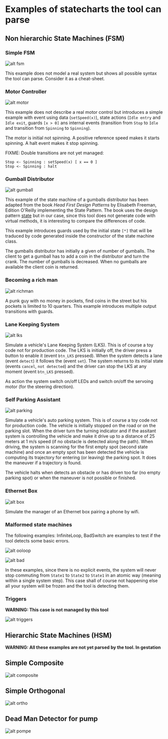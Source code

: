 # Examples of statecharts the tool can parse

## Non hierarchic State Machines (FSM)

### Simple FSM

![alt fsm](../doc/SimpleFSM.png)

This example does not model a real system but shows all possible syntax the
tool can parse. Consider it as a cheat-sheet.

### Motor Controller

![alt motor](../doc/Motor.png)

This example does not describe a real motor control but introduces a simple
example with event using data (`setSpeed(x)`), state actions (`Idle entry` and
`Idle exit`, guards `[x > 0]` ans internal events (transition from `Stop` to
`Idle` and transition from `Spinning` to `Spinning`).

The motor is initial not spinning. A positive reference speed makes it starts
spinning. A halt event makes it stop spinning.

FIXME: Double transitions are not yet managed:
```
Stop <- Spinning : setSpeed(x) [ x == 0 ]
Stop <- Spinning : halt
```

### Gumball Distributor

![alt gumball](../doc/Gumball.png)

This example of the state machine of a gumballs distributor has been adapted
from the book *Head First Design Patterns* by Elisabeth Freeman, Edition
O'Reilly implementing the State Pattern. The book uses the design pattern
[state](https://sourcemaking.com/design_patterns/state) but in our case, since
this tool does not generate code with virtual methods, it is interesting to
compare the differences of code.

This example introduces guards used by the initial state `[*]` that will be
traduced by code generated inside the constructor of the state machine class.

The gumballs distributor has initially a given of number of gumballs. The client
to get a gumball has to add a coin in the distributor and turn the crank. The
number of gumballs is decreased. When no gumballs are available the client coin
is returned.

### Becoming a rich man

![alt richman](../doc/RichMan.png)

A punk guy with no money in pockets, find coins in the street but his pockets is
limited to 10 quarters.  This example introduces multiple output transitions
with guards.

### Lane Keeping System

![alt lks](../doc/LaneKeeping.png)

Simulate a vehicle's Lane Keeping System (LKS). This is of course a toy code not
for production code.  The LKS is initially off, the driver press a button to
enable it (event `btn_LKS` pressed).  When the system detects a lane (event
`detect`) it follows the (event `set`).  The system returns to its initial state
(events `cancel`, `not detected`) and the driver can stop the LKS at any moment
(event `btn_LKS` pressed).

As action the system switch on/off LEDs and switch on/off the servoing motor
(for the steering direction).

### Self Parking Assistant

![alt parking](../doc/SelfParking.png)

Simulate a vehicle's auto parking system. This is of course a toy code not for
production code.  The vehicle is initially stopped on the road or on the parking
slot. When the driver turn the turning indicator and if the assitant system is
controlling the vehicle and make it drive up to a distance of 25 meters at 1 m/s
speed (if no obstacle is detected along the path). When driving, the system is
scanning for the first empty spot (second state machine) and once an empty spot
has been detected the vehicle is computing its trajectory for entering (or
leaving) the parking spot. It does the maneuver if a trajectory is found.

The vehicle halts when detects an obstacle or has driven too far (no empty
parking spot) or when the maneuver is not possible or finished.

### Ethernet Box

![alt box](../doc/EthernetBox.png)

Simulate the manager of an Ethernet box pairing a phone by wifi.

### Malformed state machines

The following examples: InfiniteLoop, BadSwitch are examples to test if the tool
detects some basic errors.

![alt ooloop](../doc/InfiniteLoop.png)

![alt bad](../doc/BadSwitch2.png)

In these examples, since there is no explicit events, the system will never stop
commuting from `State1` to `State2` to `State1` in an atomic way (meaning within
a single system step). This case shall of course not happening else all your
system will be frozen and the tool is detecting them.

### Triggers

**WARNING: This case is not managed by this tool**

![alt triggers](../doc/Triggers.png)

## Hierarchic State Machines (HSM)

**WARNING: All these examples are not yet parsed by the tool. In gestation**

## Simple Composite

![alt composite](../doc/SimpleComposite.png)

## Simple Orthogonal

![alt ortho](../doc/SimpleOrthogonal.png)

## Dead Man Detector for pump

![alt pompe](../doc/Pompe.png)
